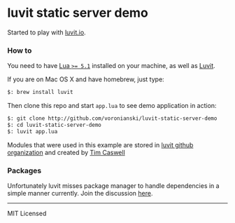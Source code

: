 # luvit static server demo

Started to play with [luvit.io](http://luvit.io/).

### How to

You need to have [Lua ``>= 5.1``](http://www.lua.org/download.html) installed on your machine, as well as [Luvit](https://github.com/luvit/luvit).

If you are on Mac OS X and have homebrew, just type:

```bash
$: brew install luvit
```

Then clone this repo and start ``app.lua`` to see demo application in action:

```bash
$: git clone http://github.com/voronianski/luvit-static-server-demo
$: cd luvit-static-server-demo
$: luvit app.lua
```

Modules that were used in this example are stored in [luvit github organization](https://github.com/luvit) and created by [Tim Caswell](https://github.com/creationix)

### Packages

Unfortunately luvit misses package manager to handle dependencies in a simple manner currently. Join the discussion [here](https://groups.google.com/forum/#!topic/luvit/t-jOagzoog0).

---

MIT Licensed
